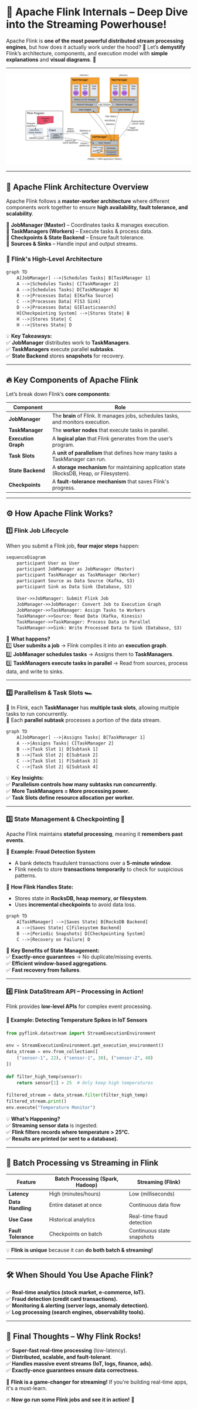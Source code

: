 # 🚀 **Apache Flink Internals – Deep Dive into the Streaming Powerhouse!**

Apache Flink is **one of the most powerful distributed stream processing engines**, but how does it actually work under the hood? 🤔 Let’s **demystify** Flink’s architecture, components, and execution model with **simple explanations** and **visual diagrams**. 🎨

---

<div style="text-align: center;">
  <img src="images/flink-components.png" alt="flink components" />
</div>

---

## 🎯 **Apache Flink Architecture Overview**

Apache Flink follows a **master-worker architecture** where different components work together to ensure **high availability, fault tolerance, and scalability**.

🔹 **JobManager (Master)** – Coordinates tasks & manages execution.  
🔹 **TaskManagers (Workers)** – Execute tasks & process data.  
🔹 **Checkpoints & State Backend** – Ensure fault tolerance.  
🔹 **Sources & Sinks** – Handle input and output streams.

### **🔧 Flink's High-Level Architecture**

```mermaid
graph TD
    A[JobManager] -->|Schedules Tasks| B[TaskManager 1]
    A -->|Schedules Tasks| C[TaskManager 2]
    A -->|Schedules Tasks| D[TaskManager N]
    B -->|Processes Data| E[Kafka Source]
    C -->|Processes Data| F[S3 Sink]
    D -->|Processes Data| G[Elasticsearch]
    H[Checkpointing System] -->|Stores State| B
    H -->|Stores State| C
    H -->|Stores State| D
```

💡 **Key Takeaways:**  
✅ **JobManager** distributes work to **TaskManagers**.  
✅ **TaskManagers** execute parallel **subtasks**.  
✅ **State Backend** stores **snapshots** for recovery.

---

## 🔥 **Key Components of Apache Flink**

Let’s break down Flink’s **core components**:

| Component           | Role                                                                                      |
| ------------------- | ----------------------------------------------------------------------------------------- |
| **JobManager**      | The **brain** of Flink. It manages jobs, schedules tasks, and monitors execution.         |
| **TaskManager**     | The **worker nodes** that execute tasks in parallel.                                      |
| **Execution Graph** | A **logical plan** that Flink generates from the user’s program.                          |
| **Task Slots**      | A **unit of parallelism** that defines how many tasks a TaskManager can run.              |
| **State Backend**   | A **storage mechanism** for maintaining application state (RocksDB, Heap, or Filesystem). |
| **Checkpoints**     | A **fault-tolerance mechanism** that saves Flink's progress.                              |

---

## ⚙️ **How Apache Flink Works?**

### **1️⃣ Flink Job Lifecycle**

When you submit a Flink job, **four major steps** happen:

```mermaid
sequenceDiagram
    participant User as User
    participant JobManager as JobManager (Master)
    participant TaskManager as TaskManager (Worker)
    participant Source as Data Source (Kafka, S3)
    participant Sink as Data Sink (Database, S3)

    User->>JobManager: Submit Flink Job
    JobManager->>JobManager: Convert Job to Execution Graph
    JobManager->>TaskManager: Assign Tasks to Workers
    TaskManager->>Source: Read Data (Kafka, Kinesis)
    TaskManager->>TaskManager: Process Data in Parallel
    TaskManager->>Sink: Write Processed Data to Sink (Database, S3)
```

📌 **What happens?**  
1️⃣ **User submits a job** → Flink compiles it into an **execution graph**.  
2️⃣ **JobManager schedules tasks** → Assigns them to **TaskManagers**.  
3️⃣ **TaskManagers execute tasks in parallel** → Read from sources, process data, and write to sinks.

---

### **2️⃣ Parallelism & Task Slots 🏎️**

🔹 In Flink, each **TaskManager** has **multiple task slots**, allowing multiple tasks to run concurrently.  
🔹 Each **parallel subtask** processes a portion of the data stream.

```mermaid
graph TD
    A[JobManager] -->|Assigns Tasks| B[TaskManager 1]
    A -->|Assigns Tasks| C[TaskManager 2]
    B -->|Task Slot 1| D[Subtask 1]
    B -->|Task Slot 2| E[Subtask 2]
    C -->|Task Slot 1| F[Subtask 3]
    C -->|Task Slot 2| G[Subtask 4]
```

💡 **Key Insights:**  
✅ **Parallelism controls how many subtasks run concurrently.**  
✅ **More TaskManagers = More processing power.**  
✅ **Task Slots define resource allocation per worker.**

---

### **3️⃣ State Management & Checkpointing 💾**

Apache Flink maintains **stateful processing**, meaning it **remembers past events**.

🔹 **Example: Fraud Detection System**

- A bank detects fraudulent transactions over a **5-minute window**.
- Flink needs to store **transactions temporarily** to check for suspicious patterns.

🔹 **How Flink Handles State:**

- Stores state in **RocksDB, heap memory, or filesystem**.
- Uses **incremental checkpoints** to avoid data loss.

```mermaid
graph TD
    A[TaskManager] -->|Saves State| B[RocksDB Backend]
    A -->|Saves State| C[Filesystem Backend]
    B -->|Periodic Snapshots| D[Checkpointing System]
    C -->|Recovery on Failure| D
```

📌 **Key Benefits of State Management:**  
✅ **Exactly-once guarantees** → No duplicate/missing events.  
✅ **Efficient window-based aggregations**.  
✅ **Fast recovery from failures**.

---

### **4️⃣ Flink DataStream API – Processing in Action!**

Flink provides **low-level APIs** for complex event processing.

#### **🚀 Example: Detecting Temperature Spikes in IoT Sensors**

```python
from pyflink.datastream import StreamExecutionEnvironment

env = StreamExecutionEnvironment.get_execution_environment()
data_stream = env.from_collection([
    ("sensor-1", 22), ("sensor-1", 30), ("sensor-2", 40)
])

def filter_high_temp(sensor):
    return sensor[1] > 25  # Only keep high temperatures

filtered_stream = data_stream.filter(filter_high_temp)
filtered_stream.print()
env.execute("Temperature Monitor")
```

💡 **What’s Happening?**  
✅ **Streaming sensor data** is ingested.  
✅ **Flink filters records where temperature > 25°C.**  
✅ **Results are printed (or sent to a database).**

---

## 🔄 **Batch Processing vs Streaming in Flink**

| Feature             | Batch Processing (Spark, Hadoop) | Streaming (Flink)          |
| ------------------- | -------------------------------- | -------------------------- |
| **Latency**         | High (minutes/hours)             | Low (milliseconds)         |
| **Data Handling**   | Entire dataset at once           | Continuous data flow       |
| **Use Case**        | Historical analytics             | Real-time fraud detection  |
| **Fault Tolerance** | Checkpoints on batch             | Continuous state snapshots |

💡 **Flink is unique** because it can **do both batch & streaming!**

---

## 🛠️ **When Should You Use Apache Flink?**

✅ **Real-time analytics (stock market, e-commerce, IoT).**  
✅ **Fraud detection (credit card transactions).**  
✅ **Monitoring & alerting (server logs, anomaly detection).**  
✅ **Log processing (search engines, observability tools).**

---

## 🎯 **Final Thoughts – Why Flink Rocks!**

✅ **Super-fast real-time processing** (low-latency).  
✅ **Distributed, scalable, and fault-tolerant**.  
✅ **Handles massive event streams (IoT, logs, finance, ads).**  
✅ **Exactly-once guarantees ensure data correctness.**

🚀 **Flink is a game-changer for streaming!** If you're building real-time apps, it's a must-learn.

🔥 **Now go run some Flink jobs and see it in action!** 🎉
